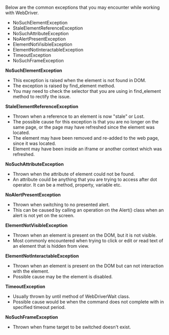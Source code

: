 Below are the common exceptions that you may encounter while working with WebDriver.

* NoSuchElementException
* StaleElementReferenceException
* NoSuchAttributeException
* NoAlertPresentException
* ElementNotVisibleException
* ElementNotInteractableException
* TimeoutException
* NoSuchFrameException

**NoSuchElementException**
* This exception is raised when the element is not found in DOM.
* The exception is raised by find_element method.
* You may need to check the selector that you are using in find_element method to rectify the issue. 

**StaleElementReferenceException**
* Thrown when a reference to an element is now "stale" or Lost.
* The possible cause for this exception is that you are no longer on the same page, or the page may have refreshed since the element was located.
* The element may have been removed and re-added to the web page, since it was located.
* Element may have been inside an iframe or another context which was refreshed.

**NoSuchAttributeException**
* Thrown when the attribute of element could not be found.
* An attribute could be anything that you are trying to access after dot operator. It can be a method, property, variable etc.

**NoAlertPresentException**
* Thrown when switching to no presented alert.
* This can be caused by calling an operation on the Alert() class when an alert is not yet on the screen.

**ElementNotVisibleException**
* Thrown when an element is present on the DOM, but it is not visible.
* Most commonly encountered when trying to click or edit or read text of an element that is hidden from view.

**ElementNotInteractableException**
* Thrown when an element is present on the DOM but can not interaction with the element.
* Possible cause may be the element is disabled. 

**TimeoutException**
* Usually thrown by until method of WebDriverWait class.
* Possible cause would be when the command does not complete with in specified timeout period.

**NoSuchFrameException**
* Thrown when frame target to be switched doesn't exist.
